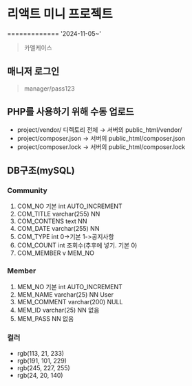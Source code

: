 # 리액트 미니 프로젝트
=============
'2024-11-05~'

> 카멜케이스

## 매니저 로그인

>manager/pass123

## PHP를 사용하기 위해 수동 업로드 

* project/vendor/ 디렉토리 전체 → 서버의 public_html/vendor/
* project/composer.json → 서버의 public_html/composer.json
* project/composer.lock → 서버의 public_html/composer.lock

## DB구조(mySQL)
### Community
1. COM_NO 기본	int 	AUTO_INCREMENT	
2. COM_TITLE	varchar(255)	NN
3. COM_CONTENS	text		NN
4. COM_DATE	varchar(255)	NN	
5. COM_TYPE	int		0->기본 1->공지사항	
6. COM_COUNT	int		조회수(추후에 넣기. 기본 0)
7. COM_MEMBER	v		MEM_NO


### Member
1. MEM_NO	기본 	int	AUTO_INCREMENT	
2. MEM_NAME	varchar(25)	NN	User
3. MEM_COMMENT	varchar(200)		NULL	
4. MEM_ID		varchar(25)	NN	없음		
5. MEM_PASS			NN	없음

### 컬러
* rgb(113, 21, 233)
* rgb(191, 101, 229)
* rgb(245, 227, 255)
* rgb(24, 20, 140)